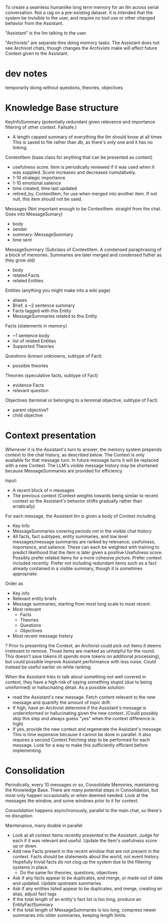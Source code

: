 To create a seamless humanlike long term memory for an llm across serial conversation. Not a rag on a pre-existing dataset. It is intended that the system be invisible to the user, and require no tool use or other changed behavior from the Assistant.

"Assistant" is the llm talking to the user.

"Archivists" are separate llms doing memory tasks. The Assistant does not see Archivist chats, though changes the Archivists make will affect future Context given to the Assistant.


# dev notes

temporarily doing without questions, theories, objectives


# Knowledge Base structure

KeyInfoSummary (potentially redundant given relevance and importance filtering of other context. Failsafe.)
- A length capped summary of everything the llm should know at all times
This is saved to file rather than db, as there's only one and it has no linking.

ContextItem (base class for anything that can be presented as context)
- usefulness score. Item is periodically reviewed if it was used when it was supplied. Score increases and decreases cumulatively.
- 1-10 strategic importance
- 1-10 emotional salience
- time created, time last updated
- retired_by, ContextItem, for use when merged into another item. If not null, this item should not be used.

Messages (Not important enough to be ContextItem. straight from the chat. Goes into MessageSumary)
- body
- sender
- summary: MessageSummary
- time sent

MessageSummary (Subclass of ContextItem. A condensed paraphrasing of a block of memories. Summaries are later merged and condensed futher as they grow old)
- body
- related Facts
- related Entities

Entities (anything you might make into a wiki page)
- aliases
- Brief, a ~2 sentence summary
- Facts tagged with this Entity
- MessageSummaries related to this Entity 

Facts (statements in memory)
- ~1 sentence body
- list of related Entities
- Supported Theories

Questions (known unknowns, subtype of Fact)
- possible theories

Theories (speculative facts, subtype of Fact)
- evidence Facts
- relevant question

Objectives (terminal or belonging to a terminal objective, subtype of Fact)
- parent objective?
- child objective



# Context presentation

Whenever it is the Assistant's turn to answer, the memory system prepends context to the chat history, as described below.
The Context is only available for that message turn. In future message turns it will be replaced with a new Context. The LLM's visible message history may be shortened because MessageSummaries are provided for efficiency.

Input:
- A recent block of n messages
- The previous context (Context weights towards being similar to recent context so the Assistant's behavior shifts gradually rather than erratically)


For each message, the Assistant llm is given a body of Context including
- Key Info
- MessageSummaries covering periods not in the visible chat history
- All facts, fact subtypes, entity summaries, and low level messages/message summaries are ranked by relevance, usefulness, importance, and salience. These can each be weighted with training to predict likelihood that the Item is later given a positive Usefulness score. Possibly prefer related items for a more cohesive picture. Prefer context included recently. Prefer not including redundant items such as a fact already contained in a visible summary, though it is sometimes appropriate.

Order as
- Key info
- Relevant entity briefs
- Message summaries, starting from most long scale to most recent.
- Most relevant
	- Facts
	- Theories
	- Questions
	- Objectives
- Most recent message history

? Prior to presenting the Context, an Archivist could pick out items it deems irrelevant to remove. Those items are marked as unhelpful for the round. This doesn't save tokens (it spends more tokens on additional processing), but could possible improve Assistant performance with less noise. Could instead be useful earlier on while ranking.

When the Assistant tries to talk about something not well covered in context, they have a high risk of saying something stupid (due to being uninformed) or hallucinating detail.
As a possible solution:
- read the Assistant's new message. Fetch content relevant to the new message and quantify the amount of topic drift.
- If high, have an Archivist determine if the Assistant's message is underinformed or hallucinating given the new context. (Could possibly skip this step and always guess "yes" when the context difference is high)
- If yes, provide the new context and regenerate the Assistant's message.
This is time expensive because it cannot be done in parallel. It also requires a second Context Fetching step to be performed for each message. Look for a way to make this sufficiently efficient before implementing.

# Consolidation

Periodically, every 10 messages or so, Consolidate Memories, maintaining the Knowledge Base. There are many potential steps in Consolidation, but most only happen occasionally or when deemed needed.
Look at the messages the window, and some windows prior to it for context.

Consolidation happens asynchronously, parallel to the main chat, so there's no disruption


Maintenance, many doable in parallel
- Look at all context Items recently presented to the Assistant. Judge for each if it was relevant and useful. Update the Item's usefulness score up or down.
- Add new Facts present in the recent window that are not present in the context. Facts should be statements about the world, not event history. Hopefully trivial facts do not clog up the system due to the filtering systems in place.
	- Do the same for theories, questions, objectives
- Ask if any facts appear to be duplicates, and merge, or made out of date and updated. Update upstream summaries. 
- Ask if any entities listed appear to be duplicates, and merge, creating an alias, adjust fact tags
- If the total length of an entity's fact list is too long, produce an EntityFactSummary
- If the total length of MessageSummaries is too long, compress newer summaries into older summaries, keeping length limits.